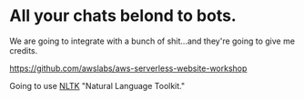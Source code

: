 All your chats belond to bots.
==============================

We are going to integrate with a bunch of shit...and they're going to give me credits.

https://github.com/awslabs/aws-serverless-website-workshop

Going to use [NLTK](http://www.nltk.org) "Natural Language Toolkit." 
